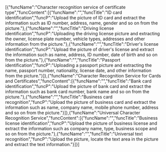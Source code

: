 [{"funcName":"Character recognition service of certificate type","funcContent":[{"funcName":"","funcTitle":"ID card identification","funcP":"Upload the picture of ID card and extract the information such as ID number, address, name, gender and so on from the picture."},{"funcName":"","funcTitle":"Driving license identification","funcP":"Uploading the driving license picture and extracting the owner, license plate number, vehicle types, addresses and other information from the picture."},{"funcName":"","funcTitle":"Driver's license identification","funcP":"Upload the picture of driver's license and extract the information such as name, address, ID number, date of birth and so on from the picture."},{"funcName":"","funcTitle":"Passport identification","funcP":"Uploading a passport picture and extracting the name, passport number, nationality, license date, and other information from the picture."}]},{"funcName":"Character Recognition Service for Cards and Certificates","funcContent":[{"funcName":"","funcTitle":"Bank card identification","funcP":"Upload the picture of bank card and extract the information such as bank card number, bank name and so on from the picture."},{"funcName":"","funcTitle":"Business card recognition","funcP":"Upload the picture of business card and extract the information such as name, company name, mobile phone number, address and so on from the picture."}]},{"funcName":"Universal Character Recognition Service","funcContent":[{"funcName":"","funcTitle":"Business license identification","funcP":"Upload the picture of business license and extract the information such as company name, type, business scope and so on from the picture."},{"funcName":"","funcTitle":"Universal text recognition","funcP":"Upload the picture, locate the text area in the picture and extract the text information."}]}]